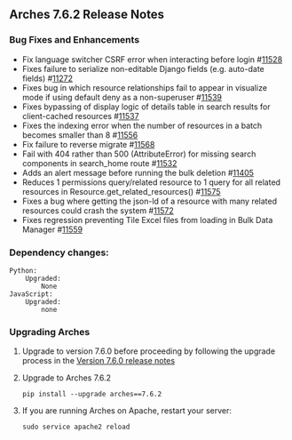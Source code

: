 ## Arches 7.6.2 Release Notes

### Bug Fixes and Enhancements

-   Fix language switcher CSRF error when interacting before login #[11528](https://github.com/archesproject/arches/issues/11528)
-   Fixes failure to serialize non-editable Django fields (e.g. auto-date fields) #[11272](https://github.com/archesproject/arches/issues/11272)
-   Fixes bug in which resource relationships fail to appear in visualize mode if using default deny as a non-superuser #[11539](https://github.com/archesproject/arches/pull/11539)
-   Fixes bypassing of display logic of details table in search results for client-cached resources #[11537](https://github.com/archesproject/arches/issues/11537)
-   Fixes the indexing error when the number of resources in a batch becomes smaller than 8 #[11556](https://github.com/archesproject/arches/issues/11556)
-   Fix failure to reverse migrate #[11568](https://github.com/archesproject/arches/issues/11568)
-   Fail with 404 rather than 500 (AttributeError) for missing search components in search_home route #[11532](https://github.com/archesproject/arches/issues/11532)
-   Adds an alert message before running the bulk deletion #[11405](https://github.com/archesproject/arches/issues/11405)
-   Reduces 1 permissions query/related resource to 1 query for all related resources in Resource.get_related_resources() #[11575](https://github.com/archesproject/arches/issues/11575)
-   Fixes a bug where getting the json-ld of a resource with many related resources could crash the system #[11572](https://github.com/archesproject/arches/issues/11572)
-   Fixes regression preventing Tile Excel files from loading in Bulk Data Manager #[11559](https://github.com/archesproject/arches/issues/11559)

### Dependency changes:

```
Python:
    Upgraded:
        None
JavaScript:
    Upgraded:
        none
```

### Upgrading Arches

1. Upgrade to version 7.6.0 before proceeding by following the upgrade process in the [Version 7.6.0 release notes](https://github.com/archesproject/arches/blob/dev/7.6.x/releases/7.6.0.md)

2. Upgrade to Arches 7.6.2
    ```
    pip install --upgrade arches==7.6.2
    ```

3. If you are running Arches on Apache, restart your server:
    ```
    sudo service apache2 reload
    ```
